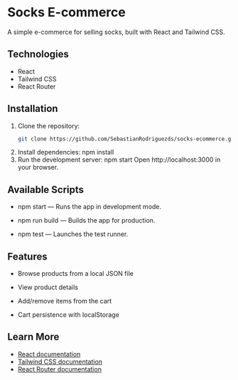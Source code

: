# Socks E-commerce

A simple e-commerce for selling socks, built with React and Tailwind CSS.

## Technologies
- React
- Tailwind CSS
- React Router

## Installation
1. Clone the repository:
   ```bash
   git clone https://github.com/SebastianRodriguezds/socks-ecommerce.git
2. Install dependencies:
   npm install
3. Run the development server:
   npm start
   Open http://localhost:3000 in your browser.

## Available Scripts
- npm start — Runs the app in development mode.

- npm run build — Builds the app for production.

- npm test — Launches the test runner.

## Features
- Browse products from a local JSON file

- View product details

- Add/remove items from the cart

- Cart persistence with localStorage

## Learn More
- [React documentation](https://reactjs.org/)
- [Tailwind CSS documentation](https://tailwindcss.com/docs)
- [React Router documentation](https://reactrouter.com/en/main)